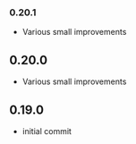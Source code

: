 ### 0.20.1

* Various small improvements

## 0.20.0

* Various small improvements


## 0.19.0

* initial commit

